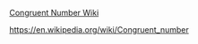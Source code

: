 [Congruent Number Wiki](https://en.wikipedia.org/wiki/Congruent_number)

https://en.wikipedia.org/wiki/Congruent_number
